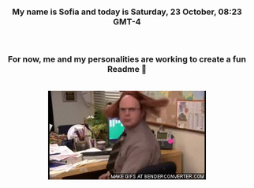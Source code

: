


<div align="center">
<h3 >My name is Sofia and today is Saturday, 23 October, 08:23 GMT-4</h3><br>
<h3 >For now, me and my personalities are working to create a fun Readme 👋
</h3><br>
<img src='img/dwight.gif' alt='working...'/>
</div>
